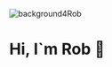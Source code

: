 ![background4Rob](https://user-images.githubusercontent.com/72527380/178054984-afbe6b1b-2768-4d3f-b838-34c08ac01db8.jpg)


# Hi, I`m Rob 👋
